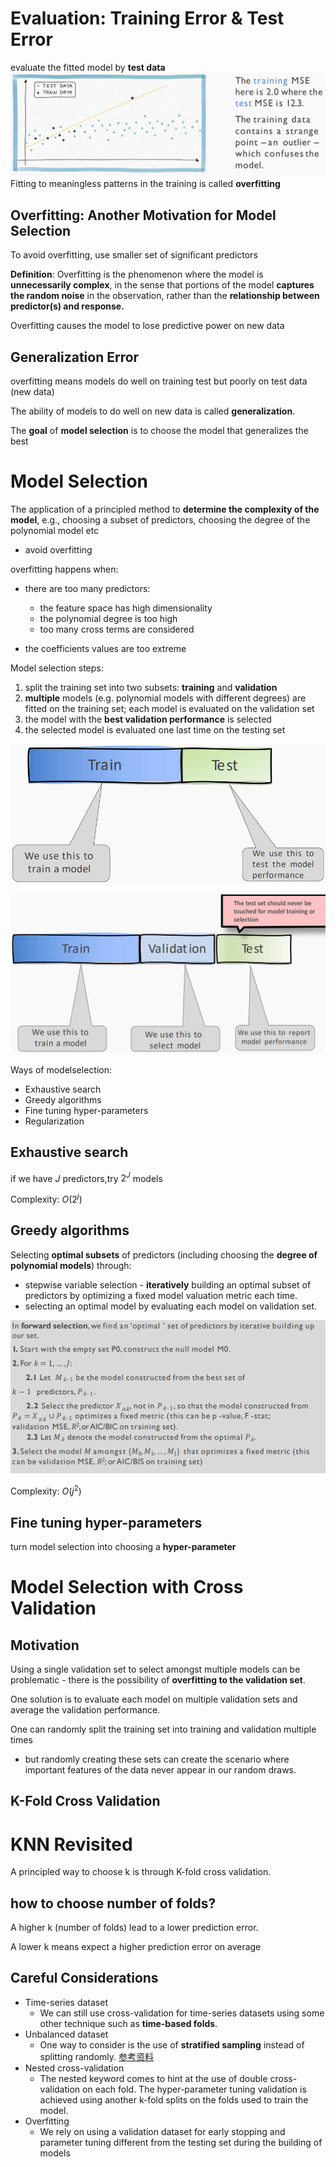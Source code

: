 # Evaluation: Training Error & Test Error
evaluate the fitted model by **test data**
![1](exp1.png)
Fitting to meaningless patterns in the training is called **overfitting**

## Overfitting: Another Motivation for Model Selection
To avoid overfitting, use smaller set of significant predictors

**Definition**: Overfitting is the phenomenon where the model is **unnecessarily complex**, in the sense that portions of the model **captures the random noise** in the observation, rather than the **relationship between predictor(s) and response.**

Overfitting causes the model to lose predictive power on 
new data

## Generalization Error

overfitting means models do well on training test but poorly on test data (new data)

The ability of models to do well on new data is called 
**generalization**.

The **goal** of **model selection** is to choose the model that 
generalizes the best

# Model Selection
The application of a principled method to **determine the complexity of the model**, e.g., choosing a subset of predictors, choosing the degree of the polynomial model etc

- avoid overfitting

overfitting happens when:
- there are too many predictors:
  - the feature space has high dimensionality
  - the polynomial degree is too high
  - too many cross terms are considered

- the coefficients values are too extreme

Model selection steps:
1. split the training set into two subsets: **training** and **validation**
2. **multiple** models (e.g. polynomial models with different degrees) are fitted on the training set; each model is evaluated on the validation set
3. the model with the **best validation performance** is selected
4. the selected model is evaluated one last time on the testing set

![1](exp2.png)

![1](exp3.png)

Ways of modelselection:
- Exhaustive search
- Greedy algorithms
- Fine tuning hyper-parameters
- Regularization

## Exhaustive search
if we have $J$ predictors,try $2^J$ models

Complexity: $O(2^j)$
## Greedy algorithms
Selecting **optimal subsets** of predictors (including choosing the 
**degree of polynomial models**) through:
- stepwise variable selection - **iteratively** building an optimal subset of predictors by optimizing a fixed model valuation metric each time.
- selecting an optimal model by evaluating each model on validation set.

![4](exp4.png)

Complexity: $O(j^2)$

## Fine tuning hyper-parameters
turn model selection into choosing a **hyper-parameter**


# Model Selection with Cross Validation
## Motivation
Using a single validation set to select amongst multiple models can be problematic - there is the possibility of **overfitting to the validation set**.

One solution is to evaluate each model on multiple validation sets and average the validation performance.

One can randomly split the training set into training and validation multiple times 
- but randomly creating these sets can
create the scenario where important features of the data never appear in our random draws.

## K-Fold Cross Validation


# KNN Revisited
A principled way to choose k is through K-fold cross 
validation.

## how to choose number of folds?
A higher k (number of folds) lead to a lower prediction error.

A lower k means expect a higher prediction error on average

## Careful Considerations
- Time-series dataset
  - We can still use cross-validation for time-series datasets using some other technique such as **time-based folds**.
- Unbalanced dataset
  - One way to consider is the use of **stratified sampling** instead of splitting randomly. [参考资料](https://www.marcoaltini.com/blog/dealing-with-imbalanced-data-undersampling-oversampling-and-proper-cross-validation)
- Nested cross-validation
  - The nested keyword comes to hint at the use of double cross-validation on each fold. The hyper-parameter tuning validation is achieved using another k-fold splits on the folds used to train the model.
- Overfitting
  - We rely on using a validation dataset for early stopping and parameter tuning different from the testing set during the building of models
